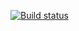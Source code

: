 [![Build status](https://ci.appveyor.com/api/projects/status/u94iefmlbn6gdtts?svg=true)](https://ci.appveyor.com/project/ElizavetaShkryabiy/auto-hw2-3)
